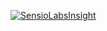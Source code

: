 [![SensioLabsInsight](https://insight.sensiolabs.com/projects/c01808f7-aa64-49e9-bcfb-a9af2665b1e2/big.png)](https://insight.sensiolabs.com/projects/c01808f7-aa64-49e9-bcfb-a9af2665b1e2)
